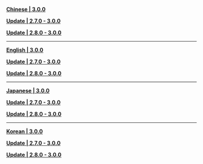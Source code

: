**[Chinese | 3.0.0](https://autopatchhkws.yuanshen.com/client_app/download/pc_zip/20220815143807_dyIghvy1b5fjfzHU/Audio_Chinese_3.0.0.zip)**

**[Update | 2.7.0 - 3.0.0](https://autopatchhkws.yuanshen.com/client_app/update/hk4e_global/10/zh-cn_2.7.0_3.0.0_hdiff_0XJTgBrkQN1lsFUW.zip)**

**[Update | 2.8.0 - 3.0.0](https://autopatchhkws.yuanshen.com/client_app/update/hk4e_global/10/zh-cn_2.8.0_3.0.0_hdiff_lUMQXapY5jnDKokJ.zip)**

---

**[English | 3.0.0](https://autopatchhkws.yuanshen.com/client_app/download/pc_zip/20220815143807_dyIghvy1b5fjfzHU/Audio_English(US)_3.0.0.zip)**

**[Update | 2.7.0 - 3.0.0](https://autopatchhkws.yuanshen.com/client_app/update/hk4e_global/10/en-us_2.7.0_3.0.0_hdiff_DIWRaXKtUSpPMQ0z.zip)**

**[Update | 2.8.0 - 3.0.0](https://autopatchhkws.yuanshen.com/client_app/update/hk4e_global/10/en-us_2.8.0_3.0.0_hdiff_6yWlQX5NphSDHovf.zip)**


---

**[Japanese | 3.0.0](https://autopatchhkws.yuanshen.com/client_app/download/pc_zip/20220815143807_dyIghvy1b5fjfzHU/Audio_Japanese_3.0.0.zip)**

**[Update | 2.7.0 - 3.0.0](https://autopatchhkws.yuanshen.com/client_app/update/hk4e_global/10/ja-jp_2.7.0_3.0.0_hdiff_6jJPH9SyWtqAC01n.zip)**

**[Update | 2.8.0 - 3.0.0](https://autopatchhkws.yuanshen.com/client_app/update/hk4e_global/10/ja-jp_2.8.0_3.0.0_hdiff_FiYR9adhksO62VcZ.zip)**

---

**[Korean | 3.0.0](https://autopatchhkws.yuanshen.com/client_app/download/pc_zip/20220815143807_dyIghvy1b5fjfzHU/Audio_Korean_3.0.0.zip)**

**[Update | 2.7.0 - 3.0.0](https://autopatchhkws.yuanshen.com/client_app/update/hk4e_global/10/ko-kr_2.7.0_3.0.0_hdiff_kcoyYRQpLqT61zth.zip)**

**[Update | 2.8.0 - 3.0.0](https://autopatchhkws.yuanshen.com/client_app/update/hk4e_global/10/ko-kr_2.8.0_3.0.0_hdiff_rckI0qyC8V3xBaep.zip)**
